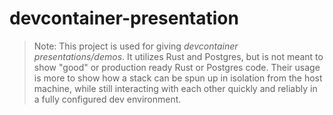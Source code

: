 # devcontainer-presentation

> Note: This project is used for giving _devcontainer presentations/demos_. It utilizes Rust and Postgres, but is not meant to show "good" or production ready Rust or Postgres code. Their usage is more to show how a stack can be spun up in isolation from the host machine, while still interacting with each other quickly and reliably in a fully configured dev environment.
